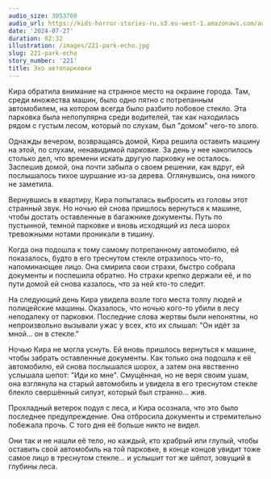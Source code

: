 ```yaml
---
audio_size: 3053760
audio_url: https://kids-horror-stories-ru.s3.eu-west-1.amazonaws.com/audio/221-park-echo.mp3
date: '2024-07-27'
duration: 02:32
illustration: /images/221-park-echo.jpg
slug: 221-park-echo
story_number: '221'
title: Эхо автопарковки
---
```


Кира обратила внимание на странное место на окраине города. Там, среди множества машин, было одно пятно с потрепанным автомобилем, на котором всегда было разбито лобовое стекло. Эта парковка была непопулярна среди водителей, так как находилась рядом с густым лесом, который по слухам, был "домом" чего-то злого.

Однажды вечером, возвращаясь домой, Кира решила оставить машину на этой, по слухам, ненавидимой парковке. За день у нее накопилось столько дел, что времени искать другую парковку не осталось. Заспешив домой, она почти забыла о своем решении, как вдруг, ей послышалось тихое шуршание из-за дерева. Оглянувшись, она никого не заметила.

Вернувшись в квартиру, Кира попыталась выбросить из головы этот странный звук. Но ночью ей снова пришлось вернуться к машине, чтобы достать оставленные в багажнике документы. Путь по пустынной, темной парковке и вновь исходящий из леса шорох тревожными нотами проникали в тишину.

Когда она подошла к тому самому потрепанному автомобилю, ей показалось, будто в его треснутом стекле отразилось что-то, напоминающее лицо. Она смирила свои страхи, быстро собрала документы и поспешила обратно. Но страхи крепко держали её, и по пути домой ей снова казалось, что за ней кто-то следит.

На следующий день Кира увидела возле того места толпу людей и полицейские машины. Оказалось, что ночью кого-то убили в лесу неподалеку от парковки. Последние слова жертвы были непонятны, но непроизвольно вызывали ужас у всех, кто их слышал: "Он идёт за мной... он в стекле."

Ночью Кира не могла уснуть. Ей вновь пришлось вернуться к машине, чтобы забрать оставленные документы. Как только она подошла к её автомобилю, ей снова послышался шорох, а затем она явственно услышала шепот: "Иди ко мне". Смущённая, но не веря своим ушам, она взглянула на старый автомобиль и увидела в его треснутом стекле блекло свершённый силуэт, который был странно... жив.

Прохладный ветерок подул с леса, и Кира осознала, что это было последнее предупреждение. Она отбросила документы и стремительно побежала прочь. С того дня её больше никто не видел.

Они так и не нашли её тело, но каждый, кто храбрый или глупый, чтобы оставить свой автомобиль на той парковке, в конце концов увидит тоже самое лицо в треснутом стекле... и услышит тот же шёпот, зовущий в глубины леса.